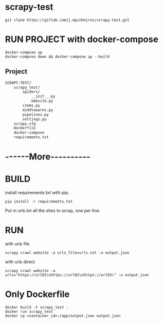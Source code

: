 # scrapy-test

    git clone https://gitlab.com/j.mpinheiros/scrapy-test.git

# RUN PROJECT with docker-compose
    docker-compose up
    docker-compose down && docker-compose up --build

## Project
```bash
SCRAPY-TEST/
    scrapy_test/
        spiders/
            __init__.py
            website.py
        items.py
        middlewares.py
        pipelines.py
        settings.py
    scrapy.cfg            
    Dockerfile
    docker-compose
    requirements.txt
```

# ------More----------
# BUILD
install requirements.txt with pip.

    pip install -r requirements.txt

Put in urls.txt all the sites to scrap, one per line.

# RUN
with urls file

    scrapy crawl website -a urls_file=urls.txt -o output.json

with urls direct

    scrapy crawl website -a urls="https://url01\nhttps://url02\nhttps://url03\" -o output.json

# Only Dockerfile
    docker build -t scrapy_test .
    docker run scrapy_test
    docker cp <container_id>:/app/output.json output.json

